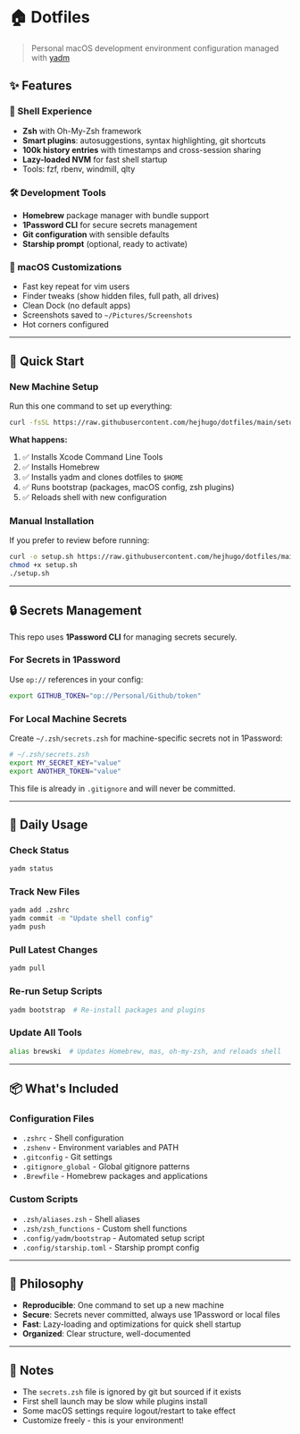 # 🏠 Dotfiles

> Personal macOS development environment configuration managed with [yadm](https://yadm.io)

## ✨ Features

### 🐚 Shell Experience
- **Zsh** with Oh-My-Zsh framework
- **Smart plugins**: autosuggestions, syntax highlighting, git shortcuts
- **100k history entries** with timestamps and cross-session sharing
- **Lazy-loaded NVM** for fast shell startup
- Tools: fzf, rbenv, windmill, qlty

### 🛠️ Development Tools
- **Homebrew** package manager with bundle support
- **1Password CLI** for secure secrets management
- **Git configuration** with sensible defaults
- **Starship prompt** (optional, ready to activate)

### 🎨 macOS Customizations
- Fast key repeat for vim users
- Finder tweaks (show hidden files, full path, all drives)
- Clean Dock (no default apps)
- Screenshots saved to `~/Pictures/Screenshots`
- Hot corners configured

---

## 🚀 Quick Start

### New Machine Setup

Run this one command to set up everything:

```bash
curl -fsSL https://raw.githubusercontent.com/hejhugo/dotfiles/main/setup.sh | bash
```

**What happens:**
1. ✅ Installs Xcode Command Line Tools
2. ✅ Installs Homebrew
3. ✅ Installs yadm and clones dotfiles to `$HOME`
4. ✅ Runs bootstrap (packages, macOS config, zsh plugins)
5. ✅ Reloads shell with new configuration

### Manual Installation

If you prefer to review before running:

```bash
curl -o setup.sh https://raw.githubusercontent.com/hejhugo/dotfiles/main/setup.sh
chmod +x setup.sh
./setup.sh
```

---

## 🔒 Secrets Management

This repo uses **1Password CLI** for managing secrets securely.

### For Secrets in 1Password

Use `op://` references in your config:
```bash
export GITHUB_TOKEN="op://Personal/Github/token"
```

### For Local Machine Secrets

Create `~/.zsh/secrets.zsh` for machine-specific secrets not in 1Password:

```bash
# ~/.zsh/secrets.zsh
export MY_SECRET_KEY="value"
export ANOTHER_TOKEN="value"
```

This file is already in `.gitignore` and will never be committed.

---

## 🔄 Daily Usage

### Check Status
```bash
yadm status
```

### Track New Files
```bash
yadm add .zshrc
yadm commit -m "Update shell config"
yadm push
```

### Pull Latest Changes
```bash
yadm pull
```

### Re-run Setup Scripts
```bash
yadm bootstrap  # Re-install packages and plugins
```

### Update All Tools
```bash
alias brewski  # Updates Homebrew, mas, oh-my-zsh, and reloads shell
```

---

## 📦 What's Included

### Configuration Files
- `.zshrc` - Shell configuration
- `.zshenv` - Environment variables and PATH
- `.gitconfig` - Git settings
- `.gitignore_global` - Global gitignore patterns
- `.Brewfile` - Homebrew packages and applications

### Custom Scripts
- `.zsh/aliases.zsh` - Shell aliases
- `.zsh/zsh_functions` - Custom shell functions
- `.config/yadm/bootstrap` - Automated setup script
- `.config/starship.toml` - Starship prompt config

---

## 🎯 Philosophy

- **Reproducible**: One command to set up a new machine
- **Secure**: Secrets never committed, always use 1Password or local files
- **Fast**: Lazy-loading and optimizations for quick shell startup
- **Organized**: Clear structure, well-documented

---

## 📝 Notes

- The `secrets.zsh` file is ignored by git but sourced if it exists
- First shell launch may be slow while plugins install
- Some macOS settings require logout/restart to take effect
- Customize freely - this is your environment!
